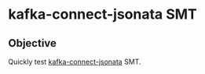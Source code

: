 # kafka-connect-jsonata SMT



## Objective

Quickly test [kafka-connect-jsonata](https://github.com/rayokota/kafka-connect-jsonata) SMT.
